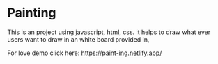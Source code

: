 # Painting
This is an project using javascript, html, css.
it helps to draw what ever users want to draw in an white board provided in,

For love demo click here:  https://paint-ing.netlify.app/
